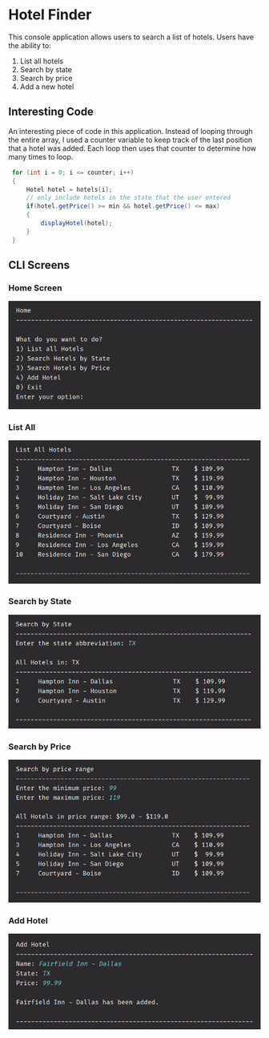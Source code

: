 # Hotel Finder

This console application allows users to search a list of hotels. 
Users have the ability to:

1. List all hotels
2. Search by state
3. Search by price
4. Add a new hotel

## Interesting Code
An interesting piece of code in this application. 
Instead of looping through the entire array, I used a counter
variable to keep track of the last position that a hotel was added.
Each loop then uses that counter to determine how many times to loop.

```java
 for (int i = 0; i <= counter; i++)
 {
     Hotel hotel = hotels[i];
     // only include hotels in the state that the user entered
     if(hotel.getPrice() >= min && hotel.getPrice() <= max)
     {
         displayHotel(hotel);
     }
 }
```

## CLI Screens

### Home Screen

![Home Screen](images/home-screen.jpg)

### List All

![List All Hotels](images/all-hotels.jpg)

### Search by State

![Search Hotels by State](images/search-by-state.jpg)

### Search by Price

![Search Hotels by Price](images/search-by-price.jpg)

### Add Hotel

![Add Hotel](images/add-hotel.jpg)
